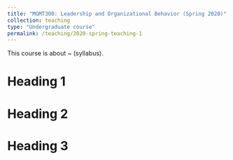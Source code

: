 ```yaml
---
title: "MGMT300: Leadership and Organizational Behavior (Spring 2020)"
collection: teaching
type: "Undergraduate course"
permalink: /teaching/2020-spring-teaching-1
---
```


This course is about ~ (syllabus). 

Heading 1
======

Heading 2
======

Heading 3
======
